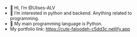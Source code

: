 - 👋 Hi, I’m @Ulises-ALV
- 👀 I’m interested in python and backend. Anything related to programming.
- 🌱 My main programming language is Python.
- My portfolio link: https://cute-faloodeh-c5dd3c.netlify.app

<!---
Ulises-ALV/Ulises-ALV is a ✨ special ✨ repository because its `README.md` (this file) appears on your GitHub profile.
You can click the Preview link to take a look at your changes.
--->
